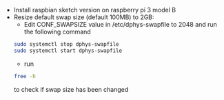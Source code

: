 + Install raspbian sketch version on raspberry pi 3 model B
 + Resize default swap size (default 100MB) to 2GB:
   - Edit CONF_SWAPSIZE value in /etc/dphys-swapfile to 2048 and run the following command
   ```bash
   sudo systemctl stop dphys-swapfile
   sudo systemctl start dphys-swapfile
   ```
   - run
   ```bash
   free -h
   ```
   to check if swap size has been changed
   